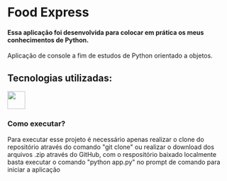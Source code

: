# Food Express
#### Essa aplicação foi desenvolvida para colocar em prática os meus conhecimentos de Python.
<div>
  <p>Aplicação de console a fim de estudos de Python orientado a objetos.</p>
</div>

## Tecnologias utilizadas:
<div>
  <img src="https://cdn.jsdelivr.net/gh/devicons/devicon@latest/icons/python/python-original.svg" width="40" height="40" />
</div>

### Como executar?
<div>
  <p>Para executar esse projeto é necessário apenas realizar o clone do repositório através do comando "git clone" ou realizar o download dos arquivos .zip através do GitHub, com o respositório baixado localmente basta executar o comando "python app.py" no prompt de comando para iniciar a aplicação</p>
</div>

